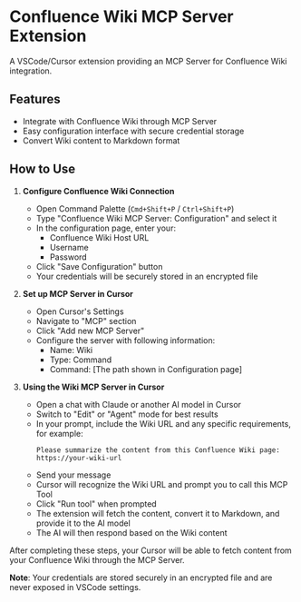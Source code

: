 # Confluence Wiki MCP Server Extension

A VSCode/Cursor extension providing an MCP Server for Confluence Wiki integration.

## Features

- Integrate with Confluence Wiki through MCP Server
- Easy configuration interface with secure credential storage
- Convert Wiki content to Markdown format

## How to Use

1. **Configure Confluence Wiki Connection**
   - Open Command Palette (`Cmd+Shift+P` / `Ctrl+Shift+P`)
   - Type "Confluence Wiki MCP Server: Configuration" and select it
   - In the configuration page, enter your:
     - Confluence Wiki Host URL
     - Username
     - Password
   - Click "Save Configuration" button
   - Your credentials will be securely stored in an encrypted file

2. **Set up MCP Server in Cursor**
   - Open Cursor's Settings
   - Navigate to "MCP" section
   - Click "Add new MCP Server"
   - Configure the server with following information:
     - Name: Wiki
     - Type: Command
     - Command: [The path shown in Configuration page]

3. **Using the Wiki MCP Server in Cursor**
   - Open a chat with Claude or another AI model in Cursor
   - Switch to "Edit" or "Agent" mode for best results
   - In your prompt, include the Wiki URL and any specific requirements, for example:
     ```
     Please summarize the content from this Confluence Wiki page: 
     https://your-wiki-url
     ```
   - Send your message
   - Cursor will recognize the Wiki URL and prompt you to call this MCP Tool
   - Click "Run tool" when prompted
   - The extension will fetch the content, convert it to Markdown, and provide it to the AI model
   - The AI will then respond based on the Wiki content

After completing these steps, your Cursor will be able to fetch content from your Confluence Wiki through the MCP Server.

**Note**: Your credentials are stored securely in an encrypted file and are never exposed in VSCode settings.
